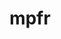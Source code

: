---
title: "mpfr"
layout: cache
categories: [package, develop]
meta: {"compilers": ["gcc@11.1.0", "gcc@11.4.0", "gcc@12.4.0", "gcc@13.2.0", "gcc@7.5.0", "intel-oneapi-compilers@2024.1.0", "intel-oneapi-compilers@2025.1.0"], "num_specs": 128, "num_specs_by_stack": {"aws-pcluster-neoverse_v1": 14, "aws-pcluster-x86_64_v4": 28, "data-vis-sdk": 12, "e4s": 24, "e4s-neoverse-v2": 12, "e4s-oneapi": 14, "hep": 11, "ml-linux-x86_64-rocm": 12, "radiuss": 12, "root": 128, "tutorial": 12}, "oss": ["amzn2", "ubuntu18.04", "ubuntu20.04", "ubuntu22.04", "ubuntu24.04"], "platforms": ["linux"], "stacks": ["aws-pcluster-neoverse_v1", "aws-pcluster-x86_64_v4", "data-vis-sdk", "e4s", "e4s-neoverse-v2", "e4s-oneapi", "hep", "ml-linux-x86_64-rocm", "radiuss", "root", "tutorial"], "targets": ["neoverse_v1", "neoverse_v2", "x86_64_v3", "x86_64_v4"], "versions": ["4.2.1"]}
spec_details: [{"compiler": "gcc@13.2.0", "hash": "2evyqiihwiaxm4fbie7bq4mauxeje4dc", "os": "ubuntu24.04", "platform": "linux", "size": "-", "stacks": ["ml-linux-x86_64-rocm", "root"], "target": "x86_64_v3", "variants": ["build_system=autotools", "libs:=shared,static"], "versions": ["4.2.1"]}, {"compiler": "gcc@11.1.0", "hash": "2hyuaq4rwcsbaglwedzrhh6jjuyz7sds", "os": "ubuntu20.04", "platform": "linux", "size": "-", "stacks": ["data-vis-sdk", "root"], "target": "x86_64_v3", "variants": ["build_system=autotools", "libs:=shared,static"], "versions": ["4.2.1"]}, {"compiler": "gcc@11.4.0", "hash": "3p36uh5mvr4occeswn5xq4vrvgxq44ze", "os": "ubuntu22.04", "platform": "linux", "size": "-", "stacks": ["e4s", "root"], "target": "x86_64_v3", "variants": ["build_system=autotools", "libs:=shared,static", "patches:=3ec29a6"], "versions": ["4.2.1"]}, {"compiler": "gcc@11.4.0", "hash": "3vag4led5jhrpprujsbrsfnhspvrw3zk", "os": "ubuntu22.04", "platform": "linux", "size": "-", "stacks": ["e4s", "root"], "target": "x86_64_v3", "variants": ["build_system=autotools", "libs:=shared,static"], "versions": ["4.2.1"]}, {"compiler": "intel-oneapi-compilers@2024.1.0", "hash": "44tkfi3hkil3jsucdpmifzpmuqpgjy5u", "os": "amzn2", "platform": "linux", "size": "-", "stacks": ["aws-pcluster-x86_64_v4", "root"], "target": "x86_64_v3", "variants": ["build_system=autotools", "libs:=shared,static"], "versions": ["4.2.1"]}, {"compiler": "gcc@11.1.0", "hash": "4522zrte2lysuetu54mf6yzflegmopbz", "os": "ubuntu20.04", "platform": "linux", "size": "-", "stacks": ["data-vis-sdk", "root"], "target": "x86_64_v3", "variants": ["build_system=autotools", "libs:=shared,static"], "versions": ["4.2.1"]}, {"compiler": "gcc@13.2.0", "hash": "45h2cnu4vdv3k4dilvlntdr2k6cunbdn", "os": "ubuntu24.04", "platform": "linux", "size": "-", "stacks": ["ml-linux-x86_64-rocm", "root"], "target": "x86_64_v3", "variants": ["build_system=autotools", "libs:=shared,static"], "versions": ["4.2.1"]}, {"compiler": "gcc@7.5.0", "hash": "4dgcm56dy4q43a3telczeto5vukl766d", "os": "ubuntu18.04", "platform": "linux", "size": "-", "stacks": ["radiuss", "root"], "target": "x86_64_v3", "variants": ["build_system=autotools", "libs:=shared,static"], "versions": ["4.2.1"]}, {"compiler": "intel-oneapi-compilers@2024.1.0", "hash": "4gq25nfafoebjabi7z4hpe5vtujznhpc", "os": "amzn2", "platform": "linux", "size": "-", "stacks": ["aws-pcluster-x86_64_v4", "root"], "target": "x86_64_v3", "variants": ["build_system=autotools", "libs:=shared,static"], "versions": ["4.2.1"]}, {"compiler": "intel-oneapi-compilers@2025.1.0", "hash": "4mcg6d35dqjp7zyrtlwz5nygijuk23u2", "os": "ubuntu22.04", "platform": "linux", "size": "-", "stacks": ["e4s-oneapi", "root"], "target": "x86_64_v3", "variants": ["build_system=autotools", "libs:=shared,static"], "versions": ["4.2.1"]}, {"compiler": "gcc@12.4.0", "hash": "4u7pdy75kjflmby6lnte35evra62mu4k", "os": "amzn2", "platform": "linux", "size": "-", "stacks": ["aws-pcluster-neoverse_v1", "root"], "target": "neoverse_v1", "variants": ["build_system=autotools", "libs:=shared,static"], "versions": ["4.2.1"]}, {"compiler": "gcc@7.5.0", "hash": "4xgevjx5j77h6imngcgm2hbnqc7632gu", "os": "ubuntu18.04", "platform": "linux", "size": "-", "stacks": ["radiuss", "root"], "target": "x86_64_v3", "variants": ["build_system=autotools", "libs:=shared,static"], "versions": ["4.2.1"]}, {"compiler": "gcc@11.4.0", "hash": "4zl6lybxzrjsb5had26z7zn2hkr33fhz", "os": "ubuntu22.04", "platform": "linux", "size": "-", "stacks": ["e4s", "hep", "root", "tutorial"], "target": "x86_64_v3", "variants": ["build_system=autotools", "libs:=shared,static"], "versions": ["4.2.1"]}, {"compiler": "gcc@7.5.0", "hash": "545isi7xo73rpcz5b3ngdcgvupfhmg7d", "os": "ubuntu18.04", "platform": "linux", "size": "-", "stacks": ["radiuss", "root"], "target": "x86_64_v3", "variants": ["build_system=autotools", "libs:=shared,static", "patches:=3ec29a6"], "versions": ["4.2.1"]}, {"compiler": "gcc@11.4.0", "hash": "57oo2q2rnikvo2stctip2o55trg3a6w7", "os": "ubuntu22.04", "platform": "linux", "size": "-", "stacks": ["e4s-neoverse-v2", "root"], "target": "neoverse_v2", "variants": ["build_system=autotools", "libs:=shared,static"], "versions": ["4.2.1"]}, {"compiler": "gcc@12.4.0", "hash": "5ezh4wivrgypwyopo443cmtqupx2palc", "os": "amzn2", "platform": "linux", "size": "-", "stacks": ["aws-pcluster-neoverse_v1", "root"], "target": "neoverse_v1", "variants": ["build_system=autotools", "libs:=shared,static"], "versions": ["4.2.1"]}, {"compiler": "intel-oneapi-compilers@2025.1.0", "hash": "5j26nklponitoyoba6zb6pqzqj7uec45", "os": "ubuntu22.04", "platform": "linux", "size": "-", "stacks": ["e4s-oneapi", "root"], "target": "x86_64_v3", "variants": ["build_system=autotools", "libs:=shared,static"], "versions": ["4.2.1"]}, {"compiler": "intel-oneapi-compilers@2024.1.0", "hash": "5miske4bzf6mavkstblecvraehf7qzwj", "os": "amzn2", "platform": "linux", "size": "-", "stacks": ["aws-pcluster-x86_64_v4", "root"], "target": "x86_64_v4", "variants": ["build_system=autotools", "libs:=shared,static"], "versions": ["4.2.1"]}, {"compiler": "intel-oneapi-compilers@2025.1.0", "hash": "5mmkang7qpf3dygv63kzngytbyexby6k", "os": "ubuntu22.04", "platform": "linux", "size": "-", "stacks": ["e4s-oneapi", "root"], "target": "x86_64_v3", "variants": ["build_system=autotools", "libs:=shared,static"], "versions": ["4.2.1"]}, {"compiler": "gcc@11.4.0", "hash": "5mts4clbjtkv5t53gstwpxvfn3tbllsz", "os": "ubuntu22.04", "platform": "linux", "size": "-", "stacks": ["e4s", "root", "tutorial"], "target": "x86_64_v3", "variants": ["build_system=autotools", "libs:=shared,static"], "versions": ["4.2.1"]}, {"compiler": "intel-oneapi-compilers@2024.1.0", "hash": "5o6zwmfdsvgt7yo73jh6uc7ypbwbagtj", "os": "amzn2", "platform": "linux", "size": "-", "stacks": ["aws-pcluster-x86_64_v4", "root"], "target": "x86_64_v4", "variants": ["build_system=autotools", "libs:=shared,static"], "versions": ["4.2.1"]}, {"compiler": "gcc@11.1.0", "hash": "5sybvvwrrlxzgzjkumladesjrf33dmeg", "os": "ubuntu20.04", "platform": "linux", "size": "-", "stacks": ["data-vis-sdk", "root"], "target": "x86_64_v3", "variants": ["build_system=autotools", "libs:=shared,static"], "versions": ["4.2.1"]}, {"compiler": "gcc@11.4.0", "hash": "5tiuyfc2rbt6fgrc4k6qe6ftgymvxflz", "os": "ubuntu22.04", "platform": "linux", "size": "-", "stacks": ["e4s-neoverse-v2", "root"], "target": "neoverse_v2", "variants": ["build_system=autotools", "libs:=shared,static"], "versions": ["4.2.1"]}, {"compiler": "gcc@11.4.0", "hash": "6r7fn6qjz5xdpydpplbo3lozbsivehvn", "os": "ubuntu22.04", "platform": "linux", "size": "-", "stacks": ["e4s", "hep", "root", "tutorial"], "target": "x86_64_v3", "variants": ["build_system=autotools", "libs:=shared,static"], "versions": ["4.2.1"]}, {"compiler": "gcc@11.1.0", "hash": "6vtkccod6bbjcrnqhq4rv55qpbqaqhdm", "os": "ubuntu20.04", "platform": "linux", "size": "-", "stacks": ["data-vis-sdk", "root"], "target": "x86_64_v3", "variants": ["build_system=autotools", "libs:=shared,static"], "versions": ["4.2.1"]}, {"compiler": "intel-oneapi-compilers@2024.1.0", "hash": "75utxcghhxkxe6xgfpqjsx4pnlmi3flj", "os": "amzn2", "platform": "linux", "size": "-", "stacks": ["aws-pcluster-x86_64_v4", "root"], "target": "x86_64_v4", "variants": ["build_system=autotools", "libs:=shared,static", "patches:=3ec29a6"], "versions": ["4.2.1"]}, {"compiler": "gcc@11.4.0", "hash": "7akmvxw7jlfvftbptwielcedyonkhjkx", "os": "ubuntu22.04", "platform": "linux", "size": "-", "stacks": ["e4s", "root"], "target": "x86_64_v3", "variants": ["build_system=autotools", "libs:=shared,static"], "versions": ["4.2.1"]}, {"compiler": "intel-oneapi-compilers@2025.1.0", "hash": "7igondx5xjglb4ky72kfqacalanok3ry", "os": "ubuntu22.04", "platform": "linux", "size": "-", "stacks": ["e4s-oneapi", "root"], "target": "x86_64_v3", "variants": ["build_system=autotools", "libs:=shared,static"], "versions": ["4.2.1"]}, {"compiler": "gcc@11.1.0", "hash": "7pd67r2xkjinfep6s353qmv5gxswznjx", "os": "ubuntu20.04", "platform": "linux", "size": "-", "stacks": ["data-vis-sdk", "root"], "target": "x86_64_v3", "variants": ["build_system=autotools", "libs:=shared,static"], "versions": ["4.2.1"]}, {"compiler": "gcc@11.4.0", "hash": "7wiot4qszrvjmcydqagvxkijntik6exh", "os": "ubuntu22.04", "platform": "linux", "size": "-", "stacks": ["e4s", "root"], "target": "x86_64_v3", "variants": ["build_system=autotools", "libs:=shared,static"], "versions": ["4.2.1"]}, {"compiler": "gcc@7.5.0", "hash": "aa323peetdvx7amm434w4lmsnbbrzrab", "os": "ubuntu18.04", "platform": "linux", "size": "-", "stacks": ["radiuss", "root"], "target": "x86_64_v3", "variants": ["build_system=autotools", "libs:=shared,static"], "versions": ["4.2.1"]}, {"compiler": "gcc@7.5.0", "hash": "ah6dcs5ghmhpv5fut3pn7gjyxyj7wkfw", "os": "ubuntu18.04", "platform": "linux", "size": "-", "stacks": ["radiuss", "root"], "target": "x86_64_v3", "variants": ["build_system=autotools", "libs:=shared,static"], "versions": ["4.2.1"]}, {"compiler": "gcc@11.4.0", "hash": "aic5ki6iveejpdor5bkfnzuvxiu6tj2z", "os": "ubuntu22.04", "platform": "linux", "size": "-", "stacks": ["e4s", "root"], "target": "x86_64_v3", "variants": ["build_system=autotools", "libs:=shared,static"], "versions": ["4.2.1"]}, {"compiler": "gcc@12.4.0", "hash": "alve37wdj4mxwjskhkcjyhtkzh7t47w3", "os": "amzn2", "platform": "linux", "size": "-", "stacks": ["aws-pcluster-neoverse_v1", "root"], "target": "neoverse_v1", "variants": ["build_system=autotools", "libs:=shared,static"], "versions": ["4.2.1"]}, {"compiler": "intel-oneapi-compilers@2024.1.0", "hash": "autm4g75o4g5tumpici77iivznqelpig", "os": "amzn2", "platform": "linux", "size": "-", "stacks": ["aws-pcluster-x86_64_v4", "root"], "target": "x86_64_v3", "variants": ["build_system=autotools", "libs:=shared,static"], "versions": ["4.2.1"]}, {"compiler": "gcc@11.1.0", "hash": "bav6752q65ot2ljy4al3c4irj4hcjknm", "os": "ubuntu20.04", "platform": "linux", "size": "-", "stacks": ["data-vis-sdk", "root"], "target": "x86_64_v3", "variants": ["build_system=autotools", "libs:=shared,static"], "versions": ["4.2.1"]}, {"compiler": "gcc@11.4.0", "hash": "bbjhznek54imzmmcybnd6mmw6xqs64ut", "os": "ubuntu22.04", "platform": "linux", "size": "-", "stacks": ["e4s", "root"], "target": "x86_64_v3", "variants": ["build_system=autotools", "libs:=shared,static", "patches:=3ec29a6"], "versions": ["4.2.1"]}, {"compiler": "intel-oneapi-compilers@2025.1.0", "hash": "bhzjgjdvhhsjk6decomlpkkpbupskgsc", "os": "ubuntu22.04", "platform": "linux", "size": "-", "stacks": ["e4s-oneapi", "root"], "target": "x86_64_v3", "variants": ["build_system=autotools", "libs:=shared,static"], "versions": ["4.2.1"]}, {"compiler": "gcc@11.4.0", "hash": "blptti3a2zbphlsbocddt4owvoejzc3c", "os": "ubuntu22.04", "platform": "linux", "size": "-", "stacks": ["e4s", "hep", "root", "tutorial"], "target": "x86_64_v3", "variants": ["build_system=autotools", "libs:=shared,static", "patches:=3ec29a6"], "versions": ["4.2.1"]}, {"compiler": "gcc@13.2.0", "hash": "boel6fenjz2opahrg6mxumucmkk5u2f3", "os": "ubuntu24.04", "platform": "linux", "size": "-", "stacks": ["ml-linux-x86_64-rocm", "root"], "target": "x86_64_v3", "variants": ["build_system=autotools", "libs:=shared,static"], "versions": ["4.2.1"]}, {"compiler": "intel-oneapi-compilers@2024.1.0", "hash": "btkz7lewok3n3b7jgfowfjhrrgz2d66t", "os": "amzn2", "platform": "linux", "size": "-", "stacks": ["aws-pcluster-x86_64_v4", "root"], "target": "x86_64_v3", "variants": ["build_system=autotools", "libs:=shared,static"], "versions": ["4.2.1"]}, {"compiler": "gcc@11.4.0", "hash": "btribozsh7ybjh2iird542fatzgtcrq6", "os": "ubuntu22.04", "platform": "linux", "size": "-", "stacks": ["e4s", "root"], "target": "x86_64_v3", "variants": ["build_system=autotools", "libs:=shared,static"], "versions": ["4.2.1"]}, {"compiler": "gcc@12.4.0", "hash": "c6wowxpnr7ldl2wavosrodli5vkplu22", "os": "amzn2", "platform": "linux", "size": "-", "stacks": ["aws-pcluster-neoverse_v1", "root"], "target": "neoverse_v1", "variants": ["build_system=autotools", "libs:=shared,static"], "versions": ["4.2.1"]}, {"compiler": "gcc@11.4.0", "hash": "cbd66qmipwqsdrdjdt5bzglneful32cj", "os": "ubuntu22.04", "platform": "linux", "size": "-", "stacks": ["e4s", "hep", "root", "tutorial"], "target": "x86_64_v3", "variants": ["build_system=autotools", "libs:=shared,static"], "versions": ["4.2.1"]}, {"compiler": "gcc@12.4.0", "hash": "cskaa65xfp5oqgtdrxb3bac24fvxvrom", "os": "amzn2", "platform": "linux", "size": "-", "stacks": ["aws-pcluster-neoverse_v1", "root"], "target": "neoverse_v1", "variants": ["build_system=autotools", "libs:=shared,static"], "versions": ["4.2.1"]}, {"compiler": "gcc@11.4.0", "hash": "cu6666ar4fvfx3ukjxdno6nqg6dldb57", "os": "ubuntu22.04", "platform": "linux", "size": "-", "stacks": ["e4s-neoverse-v2", "root"], "target": "neoverse_v2", "variants": ["build_system=autotools", "libs:=shared,static"], "versions": ["4.2.1"]}, {"compiler": "gcc@12.4.0", "hash": "d3mlytdb3hu7iv3clzpynk2hqyojqlwo", "os": "amzn2", "platform": "linux", "size": "-", "stacks": ["aws-pcluster-neoverse_v1", "root"], "target": "neoverse_v1", "variants": ["build_system=autotools", "libs:=shared,static", "patches:=3ec29a6"], "versions": ["4.2.1"]}, {"compiler": "gcc@7.5.0", "hash": "d3ub2543br47pp6uupikdvp2kh2gzsi5", "os": "ubuntu18.04", "platform": "linux", "size": "-", "stacks": ["radiuss", "root"], "target": "x86_64_v3", "variants": ["build_system=autotools", "libs:=shared,static"], "versions": ["4.2.1"]}, {"compiler": "gcc@13.2.0", "hash": "d4wetpiouixn5ze5m27dnatvr6go4qzb", "os": "ubuntu24.04", "platform": "linux", "size": "-", "stacks": ["ml-linux-x86_64-rocm", "root"], "target": "x86_64_v3", "variants": ["build_system=autotools", "libs:=shared,static"], "versions": ["4.2.1"]}, {"compiler": "intel-oneapi-compilers@2025.1.0", "hash": "dukuoc2wxz342tg5crki3tg5ssl63bt6", "os": "ubuntu22.04", "platform": "linux", "size": "-", "stacks": ["e4s-oneapi", "root"], "target": "x86_64_v3", "variants": ["build_system=autotools", "libs:=shared,static"], "versions": ["4.2.1"]}, {"compiler": "gcc@11.1.0", "hash": "eiahrcw4rmemtq3mnrluq5ncbslcavph", "os": "ubuntu20.04", "platform": "linux", "size": "-", "stacks": ["data-vis-sdk", "root"], "target": "x86_64_v3", "variants": ["build_system=autotools", "libs:=shared,static", "patches:=3ec29a6"], "versions": ["4.2.1"]}, {"compiler": "intel-oneapi-compilers@2025.1.0", "hash": "eriwkntisbolw5ez7hpbdzkzts47z2og", "os": "ubuntu22.04", "platform": "linux", "size": "-", "stacks": ["e4s-oneapi", "root"], "target": "x86_64_v3", "variants": ["build_system=autotools", "libs:=shared,static", "patches:=3ec29a6"], "versions": ["4.2.1"]}, {"compiler": "gcc@12.4.0", "hash": "ery5nvumoxcf2rnzra4oo3hphbetzpzc", "os": "amzn2", "platform": "linux", "size": "-", "stacks": ["aws-pcluster-neoverse_v1", "root"], "target": "neoverse_v1", "variants": ["build_system=autotools", "libs:=shared,static"], "versions": ["4.2.1"]}, {"compiler": "intel-oneapi-compilers@2025.1.0", "hash": "f5tjeklrpj2odawn3qrknnt62c54tbes", "os": "ubuntu22.04", "platform": "linux", "size": "-", "stacks": ["e4s-oneapi", "root"], "target": "x86_64_v3", "variants": ["build_system=autotools", "libs:=shared,static"], "versions": ["4.2.1"]}, {"compiler": "gcc@11.4.0", "hash": "ff5o5enz42fianxtl5hx4lyp6nzcxb3s", "os": "ubuntu22.04", "platform": "linux", "size": "-", "stacks": ["e4s-neoverse-v2", "root"], "target": "neoverse_v2", "variants": ["build_system=autotools", "libs:=shared,static"], "versions": ["4.2.1"]}, {"compiler": "gcc@11.4.0", "hash": "fgexm4xk2yt65bh66w43lprpxhuz3qfi", "os": "ubuntu22.04", "platform": "linux", "size": "-", "stacks": ["e4s", "hep", "root", "tutorial"], "target": "x86_64_v3", "variants": ["build_system=autotools", "libs:=shared,static"], "versions": ["4.2.1"]}, {"compiler": "gcc@12.4.0", "hash": "fkjnd7q2nz3axkeefrgigark2pzxhcox", "os": "amzn2", "platform": "linux", "size": "-", "stacks": ["aws-pcluster-neoverse_v1", "root"], "target": "neoverse_v1", "variants": ["build_system=autotools", "libs:=shared,static"], "versions": ["4.2.1"]}, {"compiler": "gcc@11.4.0", "hash": "fxqc66gtfhmjz5neeyhkkmzg65gwyy6j", "os": "ubuntu22.04", "platform": "linux", "size": "-", "stacks": ["e4s", "root"], "target": "x86_64_v3", "variants": ["build_system=autotools", "libs:=shared,static"], "versions": ["4.2.1"]}, {"compiler": "gcc@11.4.0", "hash": "g7u7gl32pi2u5ego6it2ltgtd3jsnk6q", "os": "ubuntu22.04", "platform": "linux", "size": "-", "stacks": ["e4s-neoverse-v2", "root"], "target": "neoverse_v2", "variants": ["build_system=autotools", "libs:=shared,static"], "versions": ["4.2.1"]}, {"compiler": "intel-oneapi-compilers@2025.1.0", "hash": "gljskzyydk6gfofs33ds74pinchgnuiv", "os": "ubuntu22.04", "platform": "linux", "size": "-", "stacks": ["e4s-oneapi", "root"], "target": "x86_64_v3", "variants": ["build_system=autotools", "libs:=shared,static"], "versions": ["4.2.1"]}, {"compiler": "gcc@7.5.0", "hash": "gvdeg46ge5ijcbgjutyk2lw7mnj2gux5", "os": "ubuntu18.04", "platform": "linux", "size": "-", "stacks": ["radiuss", "root"], "target": "x86_64_v3", "variants": ["build_system=autotools", "libs:=shared,static", "patches:=3ec29a6"], "versions": ["4.2.1"]}, {"compiler": "intel-oneapi-compilers@2024.1.0", "hash": "gylxyoesi3san5bkaxctj22iowf7n5gq", "os": "amzn2", "platform": "linux", "size": "-", "stacks": ["aws-pcluster-x86_64_v4", "root"], "target": "x86_64_v4", "variants": ["build_system=autotools", "libs:=shared,static"], "versions": ["4.2.1"]}, {"compiler": "intel-oneapi-compilers@2024.1.0", "hash": "gyrgu3eibyekd4wxu733mmgd36adhfko", "os": "amzn2", "platform": "linux", "size": "-", "stacks": ["aws-pcluster-x86_64_v4", "root"], "target": "x86_64_v3", "variants": ["build_system=autotools", "libs:=shared,static", "patches:=3ec29a6"], "versions": ["4.2.1"]}, {"compiler": "gcc@12.4.0", "hash": "hhysfycmfqr7hwaukc4uhpovrn2yo36d", "os": "amzn2", "platform": "linux", "size": "-", "stacks": ["aws-pcluster-neoverse_v1", "root"], "target": "neoverse_v1", "variants": ["build_system=autotools", "libs:=shared,static"], "versions": ["4.2.1"]}, {"compiler": "intel-oneapi-compilers@2024.1.0", "hash": "hrlza5qi4rumvpt6rm7yfv5hnuug7h5z", "os": "amzn2", "platform": "linux", "size": "-", "stacks": ["aws-pcluster-x86_64_v4", "root"], "target": "x86_64_v4", "variants": ["build_system=autotools", "libs:=shared,static"], "versions": ["4.2.1"]}, {"compiler": "gcc@13.2.0", "hash": "huy3plroq3r6wq2iai7cxdppesax744o", "os": "ubuntu24.04", "platform": "linux", "size": "-", "stacks": ["ml-linux-x86_64-rocm", "root"], "target": "x86_64_v3", "variants": ["build_system=autotools", "libs:=shared,static"], "versions": ["4.2.1"]}, {"compiler": "intel-oneapi-compilers@2024.1.0", "hash": "i2a676vhz7g7sfj4spl7ynpwc7ac6jjv", "os": "amzn2", "platform": "linux", "size": "-", "stacks": ["aws-pcluster-x86_64_v4", "root"], "target": "x86_64_v3", "variants": ["build_system=autotools", "libs:=shared,static"], "versions": ["4.2.1"]}, {"compiler": "gcc@12.4.0", "hash": "iaa57jl4q7x2snez4kqqx4zg4snredxu", "os": "amzn2", "platform": "linux", "size": "-", "stacks": ["aws-pcluster-neoverse_v1", "root"], "target": "neoverse_v1", "variants": ["build_system=autotools", "libs:=shared,static", "patches:=3ec29a6"], "versions": ["4.2.1"]}, {"compiler": "intel-oneapi-compilers@2025.1.0", "hash": "ihreleiebigy47bipyctfed3ub7hdt45", "os": "ubuntu22.04", "platform": "linux", "size": "-", "stacks": ["e4s-oneapi", "root"], "target": "x86_64_v3", "variants": ["build_system=autotools", "libs:=shared,static", "patches:=3ec29a6"], "versions": ["4.2.1"]}, {"compiler": "gcc@11.4.0", "hash": "il2qm7d5qqglqj3l5vycgjgvq7aqrap2", "os": "ubuntu22.04", "platform": "linux", "size": "-", "stacks": ["e4s", "hep", "root", "tutorial"], "target": "x86_64_v3", "variants": ["build_system=autotools", "libs:=shared,static"], "versions": ["4.2.1"]}, {"compiler": "gcc@12.4.0", "hash": "j4zbcnr5p3wlqmiauum63o5rhhn3oxoa", "os": "amzn2", "platform": "linux", "size": "-", "stacks": ["aws-pcluster-neoverse_v1", "root"], "target": "neoverse_v1", "variants": ["build_system=autotools", "libs:=shared,static"], "versions": ["4.2.1"]}, {"compiler": "gcc@11.1.0", "hash": "j6mqegef5rsgzaal5mh2mrmgizj5rx34", "os": "ubuntu20.04", "platform": "linux", "size": "-", "stacks": ["data-vis-sdk", "root"], "target": "x86_64_v3", "variants": ["build_system=autotools", "libs:=shared,static", "patches:=3ec29a6"], "versions": ["4.2.1"]}, {"compiler": "intel-oneapi-compilers@2024.1.0", "hash": "jgnl5nq4plqvxfpyzsqd2e2fhzhg542f", "os": "amzn2", "platform": "linux", "size": "-", "stacks": ["aws-pcluster-x86_64_v4", "root"], "target": "x86_64_v3", "variants": ["build_system=autotools", "libs:=shared,static"], "versions": ["4.2.1"]}, {"compiler": "intel-oneapi-compilers@2024.1.0", "hash": "jjajdrufavi2byfqagq4nsbfe2tz34vz", "os": "amzn2", "platform": "linux", "size": "-", "stacks": ["aws-pcluster-x86_64_v4", "root"], "target": "x86_64_v3", "variants": ["build_system=autotools", "libs:=shared,static", "patches:=3ec29a6"], "versions": ["4.2.1"]}, {"compiler": "gcc@13.2.0", "hash": "jjkt6hfs5ubigd5k7yqomslg25srznus", "os": "ubuntu24.04", "platform": "linux", "size": "-", "stacks": ["ml-linux-x86_64-rocm", "root"], "target": "x86_64_v3", "variants": ["build_system=autotools", "libs:=shared,static"], "versions": ["4.2.1"]}, {"compiler": "intel-oneapi-compilers@2025.1.0", "hash": "jnv5kdsmrvokg7r4a27axfqf4l5luf76", "os": "ubuntu22.04", "platform": "linux", "size": "-", "stacks": ["e4s-oneapi", "root"], "target": "x86_64_v3", "variants": ["build_system=autotools", "libs:=shared,static"], "versions": ["4.2.1"]}, {"compiler": "intel-oneapi-compilers@2025.1.0", "hash": "jpytktmlpxq3qxsviwx5gndlyeq2i77x", "os": "ubuntu22.04", "platform": "linux", "size": "-", "stacks": ["e4s-oneapi", "root"], "target": "x86_64_v3", "variants": ["build_system=autotools", "libs:=shared,static"], "versions": ["4.2.1"]}, {"compiler": "gcc@11.4.0", "hash": "jrw6jadwnddybimu47yg4m6hzxof7wuz", "os": "ubuntu22.04", "platform": "linux", "size": "-", "stacks": ["e4s", "hep", "root", "tutorial"], "target": "x86_64_v3", "variants": ["build_system=autotools", "libs:=shared,static"], "versions": ["4.2.1"]}, {"compiler": "intel-oneapi-compilers@2024.1.0", "hash": "jvzxknmraxgviicwd2hddkmtwsm6bfad", "os": "amzn2", "platform": "linux", "size": "-", "stacks": ["aws-pcluster-x86_64_v4", "root"], "target": "x86_64_v4", "variants": ["build_system=autotools", "libs:=shared,static"], "versions": ["4.2.1"]}, {"compiler": "gcc@11.4.0", "hash": "k25fm2i4ndkurak7b5j5hjlag636jo52", "os": "ubuntu22.04", "platform": "linux", "size": "-", "stacks": ["e4s", "root"], "target": "x86_64_v3", "variants": ["build_system=autotools", "libs:=shared,static"], "versions": ["4.2.1"]}, {"compiler": "gcc@13.2.0", "hash": "khje2liwo3q2llljf2osoe6rrevfwmxf", "os": "ubuntu24.04", "platform": "linux", "size": "-", "stacks": ["ml-linux-x86_64-rocm", "root"], "target": "x86_64_v3", "variants": ["build_system=autotools", "libs:=shared,static"], "versions": ["4.2.1"]}, {"compiler": "gcc@11.4.0", "hash": "lcqk2hxdyf7q6vns37rzeu7hat3khndy", "os": "ubuntu22.04", "platform": "linux", "size": "-", "stacks": ["e4s", "hep", "root", "tutorial"], "target": "x86_64_v3", "variants": ["build_system=autotools", "libs:=shared,static"], "versions": ["4.2.1"]}, {"compiler": "gcc@7.5.0", "hash": "ma6zekdbvppbh5ibmxmgehdkcpijysar", "os": "ubuntu18.04", "platform": "linux", "size": "-", "stacks": ["radiuss", "root"], "target": "x86_64_v3", "variants": ["build_system=autotools", "libs:=shared,static"], "versions": ["4.2.1"]}, {"compiler": "gcc@7.5.0", "hash": "mghptcfuatc2sbylwhrct3pvt3x276ek", "os": "ubuntu18.04", "platform": "linux", "size": "-", "stacks": ["radiuss", "root"], "target": "x86_64_v3", "variants": ["build_system=autotools", "libs:=shared,static"], "versions": ["4.2.1"]}, {"compiler": "intel-oneapi-compilers@2024.1.0", "hash": "mnsvg5fxs2mxxpy7iowrvq3tw4fea4ud", "os": "amzn2", "platform": "linux", "size": "-", "stacks": ["aws-pcluster-x86_64_v4", "root"], "target": "x86_64_v4", "variants": ["build_system=autotools", "libs:=shared,static"], "versions": ["4.2.1"]}, {"compiler": "gcc@13.2.0", "hash": "mqnkhzwrfuh3k4hdu5kpxel626yptvl2", "os": "ubuntu24.04", "platform": "linux", "size": "-", "stacks": ["ml-linux-x86_64-rocm", "root"], "target": "x86_64_v3", "variants": ["build_system=autotools", "libs:=shared,static"], "versions": ["4.2.1"]}, {"compiler": "gcc@11.1.0", "hash": "n3ej2xzjdf2anz2gbkufzrj7zraw3uvk", "os": "ubuntu20.04", "platform": "linux", "size": "-", "stacks": ["data-vis-sdk", "root"], "target": "x86_64_v3", "variants": ["build_system=autotools", "libs:=shared,static"], "versions": ["4.2.1"]}, {"compiler": "gcc@11.1.0", "hash": "njftow3j3sfpajkxk75tawkt5ve3ck55", "os": "ubuntu20.04", "platform": "linux", "size": "-", "stacks": ["data-vis-sdk", "root"], "target": "x86_64_v3", "variants": ["build_system=autotools", "libs:=shared,static"], "versions": ["4.2.1"]}, {"compiler": "gcc@11.1.0", "hash": "obamubimw5lan6cmwdxxtz574jd3y4p3", "os": "ubuntu20.04", "platform": "linux", "size": "-", "stacks": ["data-vis-sdk", "root"], "target": "x86_64_v3", "variants": ["build_system=autotools", "libs:=shared,static"], "versions": ["4.2.1"]}, {"compiler": "gcc@13.2.0", "hash": "ocapfgho7ebblj75qj57p5muryw5cylm", "os": "ubuntu24.04", "platform": "linux", "size": "-", "stacks": ["ml-linux-x86_64-rocm", "root"], "target": "x86_64_v3", "variants": ["build_system=autotools", "libs:=shared,static"], "versions": ["4.2.1"]}, {"compiler": "gcc@11.4.0", "hash": "onunbmakzbhgodgyq7quqg7t26dlxlme", "os": "ubuntu22.04", "platform": "linux", "size": "-", "stacks": ["e4s-neoverse-v2", "root"], "target": "neoverse_v2", "variants": ["build_system=autotools", "libs:=shared,static"], "versions": ["4.2.1"]}, {"compiler": "intel-oneapi-compilers@2024.1.0", "hash": "oonfc2rgb2z4pphprhciuj6winqgpcay", "os": "amzn2", "platform": "linux", "size": "-", "stacks": ["aws-pcluster-x86_64_v4", "root"], "target": "x86_64_v3", "variants": ["build_system=autotools", "libs:=shared,static"], "versions": ["4.2.1"]}, {"compiler": "gcc@11.4.0", "hash": "p4xxhpsk5fgjw2a7y35aijm7kqe3vpxb", "os": "ubuntu22.04", "platform": "linux", "size": "-", "stacks": ["e4s", "hep", "root", "tutorial"], "target": "x86_64_v3", "variants": ["build_system=autotools", "libs:=shared,static"], "versions": ["4.2.1"]}, {"compiler": "gcc@7.5.0", "hash": "pfzsae3w23wn24w366maiw4zycxyhlnf", "os": "ubuntu18.04", "platform": "linux", "size": "-", "stacks": ["radiuss", "root"], "target": "x86_64_v3", "variants": ["build_system=autotools", "libs:=shared,static"], "versions": ["4.2.1"]}, {"compiler": "gcc@7.5.0", "hash": "pp7ma53fjie7rdg36nvpwjnl32oqcl6z", "os": "ubuntu18.04", "platform": "linux", "size": "-", "stacks": ["radiuss", "root"], "target": "x86_64_v3", "variants": ["build_system=autotools", "libs:=shared,static"], "versions": ["4.2.1"]}, {"compiler": "gcc@11.4.0", "hash": "q2av6bz3pkmdldqupzes64xkif2vw6zd", "os": "ubuntu22.04", "platform": "linux", "size": "-", "stacks": ["e4s-neoverse-v2", "root"], "target": "neoverse_v2", "variants": ["build_system=autotools", "libs:=shared,static", "patches:=3ec29a6"], "versions": ["4.2.1"]}, {"compiler": "gcc@12.4.0", "hash": "qqsuqyyb5iqn6a5uioqcf2of7ksylx77", "os": "amzn2", "platform": "linux", "size": "-", "stacks": ["aws-pcluster-neoverse_v1", "root"], "target": "neoverse_v1", "variants": ["build_system=autotools", "libs:=shared,static"], "versions": ["4.2.1"]}, {"compiler": "gcc@11.4.0", "hash": "qviviuxsz66iziyscxcquqxw6o7t57px", "os": "ubuntu22.04", "platform": "linux", "size": "-", "stacks": ["e4s-neoverse-v2", "root"], "target": "neoverse_v2", "variants": ["build_system=autotools", "libs:=shared,static"], "versions": ["4.2.1"]}, {"compiler": "intel-oneapi-compilers@2025.1.0", "hash": "qvyrqdse34isbg6f7aed2tulhgi5bpks", "os": "ubuntu22.04", "platform": "linux", "size": "-", "stacks": ["e4s-oneapi", "root"], "target": "x86_64_v3", "variants": ["build_system=autotools", "libs:=shared,static"], "versions": ["4.2.1"]}, {"compiler": "gcc@7.5.0", "hash": "r73rkdfuyebh3gf7nzfvrdstyfnbtnch", "os": "ubuntu18.04", "platform": "linux", "size": "-", "stacks": ["radiuss", "root"], "target": "x86_64_v3", "variants": ["build_system=autotools", "libs:=shared,static"], "versions": ["4.2.1"]}, {"compiler": "intel-oneapi-compilers@2024.1.0", "hash": "rcn5wuqgrcsbnq765esr4ibrtcacsr72", "os": "amzn2", "platform": "linux", "size": "-", "stacks": ["aws-pcluster-x86_64_v4", "root"], "target": "x86_64_v3", "variants": ["build_system=autotools", "libs:=shared,static"], "versions": ["4.2.1"]}, {"compiler": "intel-oneapi-compilers@2024.1.0", "hash": "re6xhmqdbnk5tnjf6pdhmz5eowlcqxky", "os": "amzn2", "platform": "linux", "size": "-", "stacks": ["aws-pcluster-x86_64_v4", "root"], "target": "x86_64_v3", "variants": ["build_system=autotools", "libs:=shared,static"], "versions": ["4.2.1"]}, {"compiler": "gcc@13.2.0", "hash": "rqyujufaljikdmg5wtxgd5lrf22hteb3", "os": "ubuntu24.04", "platform": "linux", "size": "-", "stacks": ["ml-linux-x86_64-rocm", "root"], "target": "x86_64_v3", "variants": ["build_system=autotools", "libs:=shared,static"], "versions": ["4.2.1"]}, {"compiler": "intel-oneapi-compilers@2025.1.0", "hash": "s4wrkxxro4zrvadfcrgkkxwimmkqb47d", "os": "ubuntu22.04", "platform": "linux", "size": "-", "stacks": ["e4s-oneapi", "root"], "target": "x86_64_v3", "variants": ["build_system=autotools", "libs:=shared,static"], "versions": ["4.2.1"]}, {"compiler": "intel-oneapi-compilers@2024.1.0", "hash": "snt6ob3e42q2kqyqre4yhu5rplikplyl", "os": "amzn2", "platform": "linux", "size": "-", "stacks": ["aws-pcluster-x86_64_v4", "root"], "target": "x86_64_v3", "variants": ["build_system=autotools", "libs:=shared,static"], "versions": ["4.2.1"]}, {"compiler": "gcc@11.4.0", "hash": "sq4nlrbenpxf3rkki3fsrbq6ouaq4sw5", "os": "ubuntu22.04", "platform": "linux", "size": "-", "stacks": ["e4s", "hep", "root", "tutorial"], "target": "x86_64_v3", "variants": ["build_system=autotools", "libs:=shared,static"], "versions": ["4.2.1"]}, {"compiler": "gcc@11.4.0", "hash": "tfm5gdf2phqmeebrsd4ebqoco3pzji44", "os": "ubuntu22.04", "platform": "linux", "size": "-", "stacks": ["e4s", "root"], "target": "x86_64_v3", "variants": ["build_system=autotools", "libs:=shared,static"], "versions": ["4.2.1"]}, {"compiler": "gcc@11.4.0", "hash": "trtrzndtjgmsymejkhdoquqrfgiiqmso", "os": "ubuntu22.04", "platform": "linux", "size": "-", "stacks": ["e4s-neoverse-v2", "root"], "target": "neoverse_v2", "variants": ["build_system=autotools", "libs:=shared,static"], "versions": ["4.2.1"]}, {"compiler": "intel-oneapi-compilers@2024.1.0", "hash": "u4twnshkrnyoqfhz2v4uocl3hjydfzn5", "os": "amzn2", "platform": "linux", "size": "-", "stacks": ["aws-pcluster-x86_64_v4", "root"], "target": "x86_64_v4", "variants": ["build_system=autotools", "libs:=shared,static"], "versions": ["4.2.1"]}, {"compiler": "intel-oneapi-compilers@2024.1.0", "hash": "ueimtmxvq5muixsavrqprashtxniwolp", "os": "amzn2", "platform": "linux", "size": "-", "stacks": ["aws-pcluster-x86_64_v4", "root"], "target": "x86_64_v4", "variants": ["build_system=autotools", "libs:=shared,static"], "versions": ["4.2.1"]}, {"compiler": "intel-oneapi-compilers@2024.1.0", "hash": "utmad6hj7a3pgak2t7i22b55xhaawsrr", "os": "amzn2", "platform": "linux", "size": "-", "stacks": ["aws-pcluster-x86_64_v4", "root"], "target": "x86_64_v4", "variants": ["build_system=autotools", "libs:=shared,static"], "versions": ["4.2.1"]}, {"compiler": "gcc@11.1.0", "hash": "uvaly47im5r34gpffwzn4rsnfjyxddb3", "os": "ubuntu20.04", "platform": "linux", "size": "-", "stacks": ["data-vis-sdk", "root"], "target": "x86_64_v3", "variants": ["build_system=autotools", "libs:=shared,static"], "versions": ["4.2.1"]}, {"compiler": "intel-oneapi-compilers@2024.1.0", "hash": "v2d5gggcoh2ro33phe7q2okfzouplmfa", "os": "amzn2", "platform": "linux", "size": "-", "stacks": ["aws-pcluster-x86_64_v4", "root"], "target": "x86_64_v3", "variants": ["build_system=autotools", "libs:=shared,static"], "versions": ["4.2.1"]}, {"compiler": "gcc@11.4.0", "hash": "vgrqpw35n37w3qtaaerlkuy5l4n4zubj", "os": "ubuntu22.04", "platform": "linux", "size": "-", "stacks": ["e4s", "hep", "root", "tutorial"], "target": "x86_64_v3", "variants": ["build_system=autotools", "libs:=shared,static", "patches:=3ec29a6"], "versions": ["4.2.1"]}, {"compiler": "intel-oneapi-compilers@2024.1.0", "hash": "vqavznkf2sku2jjcljlu6e7smgmncjxt", "os": "amzn2", "platform": "linux", "size": "-", "stacks": ["aws-pcluster-x86_64_v4", "root"], "target": "x86_64_v4", "variants": ["build_system=autotools", "libs:=shared,static"], "versions": ["4.2.1"]}, {"compiler": "intel-oneapi-compilers@2024.1.0", "hash": "vvwpetevkshueohzqjscdflchpvk2657", "os": "amzn2", "platform": "linux", "size": "-", "stacks": ["aws-pcluster-x86_64_v4", "root"], "target": "x86_64_v4", "variants": ["build_system=autotools", "libs:=shared,static"], "versions": ["4.2.1"]}, {"compiler": "intel-oneapi-compilers@2024.1.0", "hash": "w6pnudmbr476scoxofsfabrb3k4exvro", "os": "amzn2", "platform": "linux", "size": "-", "stacks": ["aws-pcluster-x86_64_v4", "root"], "target": "x86_64_v3", "variants": ["build_system=autotools", "libs:=shared,static"], "versions": ["4.2.1"]}, {"compiler": "gcc@11.4.0", "hash": "wn7cbfxgijknrjm33mxreotgspae6irw", "os": "ubuntu22.04", "platform": "linux", "size": "-", "stacks": ["e4s-neoverse-v2", "root"], "target": "neoverse_v2", "variants": ["build_system=autotools", "libs:=shared,static", "patches:=3ec29a6"], "versions": ["4.2.1"]}, {"compiler": "gcc@12.4.0", "hash": "wtnlou7fmwtw4kr4xfi7vjbsjkvl4ogj", "os": "amzn2", "platform": "linux", "size": "-", "stacks": ["aws-pcluster-neoverse_v1", "root"], "target": "neoverse_v1", "variants": ["build_system=autotools", "libs:=shared,static"], "versions": ["4.2.1"]}, {"compiler": "gcc@11.4.0", "hash": "wumnxcznvhvvhl7j45ruc32vthgvoocz", "os": "ubuntu22.04", "platform": "linux", "size": "-", "stacks": ["e4s-neoverse-v2", "root"], "target": "neoverse_v2", "variants": ["build_system=autotools", "libs:=shared,static"], "versions": ["4.2.1"]}, {"compiler": "gcc@13.2.0", "hash": "xnrqqskxqzyrwadwvj7frlbw72g2esvi", "os": "ubuntu24.04", "platform": "linux", "size": "-", "stacks": ["ml-linux-x86_64-rocm", "root"], "target": "x86_64_v3", "variants": ["build_system=autotools", "libs:=shared,static", "patches:=3ec29a6"], "versions": ["4.2.1"]}, {"compiler": "gcc@11.4.0", "hash": "xyubvooidhf2ekb4o2emkbpxgvmnx4ed", "os": "ubuntu22.04", "platform": "linux", "size": "-", "stacks": ["e4s", "root"], "target": "x86_64_v3", "variants": ["build_system=autotools", "libs:=shared,static"], "versions": ["4.2.1"]}, {"compiler": "gcc@12.4.0", "hash": "y4svn2arnoipyhpvz4pnbpdwqq3anmbh", "os": "amzn2", "platform": "linux", "size": "-", "stacks": ["aws-pcluster-neoverse_v1", "root"], "target": "neoverse_v1", "variants": ["build_system=autotools", "libs:=shared,static"], "versions": ["4.2.1"]}, {"compiler": "intel-oneapi-compilers@2024.1.0", "hash": "yniblyhht4xak4le2fnuhvls7ws3j42o", "os": "amzn2", "platform": "linux", "size": "-", "stacks": ["aws-pcluster-x86_64_v4", "root"], "target": "x86_64_v4", "variants": ["build_system=autotools", "libs:=shared,static"], "versions": ["4.2.1"]}, {"compiler": "gcc@13.2.0", "hash": "z2vsxgbdlutvv6mfpg6ykgmue3ztq52x", "os": "ubuntu24.04", "platform": "linux", "size": "-", "stacks": ["ml-linux-x86_64-rocm", "root"], "target": "x86_64_v3", "variants": ["build_system=autotools", "libs:=shared,static", "patches:=3ec29a6"], "versions": ["4.2.1"]}, {"compiler": "gcc@11.4.0", "hash": "zlw2pk4ke6mvuptwhq7sct77zaamrcdo", "os": "ubuntu22.04", "platform": "linux", "size": "-", "stacks": ["e4s-neoverse-v2", "root"], "target": "neoverse_v2", "variants": ["build_system=autotools", "libs:=shared,static"], "versions": ["4.2.1"]}, {"compiler": "intel-oneapi-compilers@2024.1.0", "hash": "zlwipapje4ipdpr2fobt6hliqhb6fza7", "os": "amzn2", "platform": "linux", "size": "-", "stacks": ["aws-pcluster-x86_64_v4", "root"], "target": "x86_64_v4", "variants": ["build_system=autotools", "libs:=shared,static", "patches:=3ec29a6"], "versions": ["4.2.1"]}, {"compiler": "gcc@11.4.0", "hash": "znydcwepof6udlj2ipgrkjb3tsreu7te", "os": "ubuntu22.04", "platform": "linux", "size": "-", "stacks": ["e4s", "root"], "target": "x86_64_v3", "variants": ["build_system=autotools", "libs:=shared,static"], "versions": ["4.2.1"]}]
---